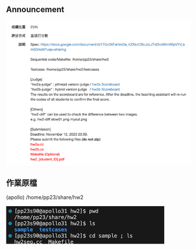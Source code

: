 ## Announcement
![announcement](/assignments/hw2%20Mandelbrot%20Set/images/announcement.png)
## 作業原檔
(apollo) /home/pp23/share/hw2

![source](/assignments/hw2%20Mandelbrot%20Set/images/s.png)